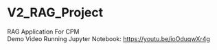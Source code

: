 # V2_RAG_Project
RAG Application For CPM 
<br>
Demo Video Running Jupyter Notebook: https://youtu.be/ioOduqwXr4g 
